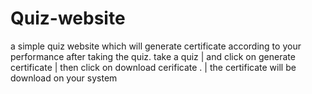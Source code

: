# Quiz-website
a simple quiz website which will generate certificate according to your performance after taking the quiz.
take a quiz
    |
and click on generate certificate
    |
then click on download cerificate .
    |
the certificate will be download on your system
